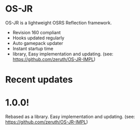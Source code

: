 # OS-JR


OS-JR is a lightweight OSRS Reflection framework.

  - Revision 160 compliant
  - Hooks updated regularly
  - Auto gamepack updater
  - Instant startup time
  - library, Easy implementation and updating. (see: https://github.com/zeruth/OS-JR-IMPL)

# Recent updates
  # 1.0.0!
  Rebased as a library. Easy implementation and updating. (see: https://github.com/zeruth/OS-JR-IMPL)
